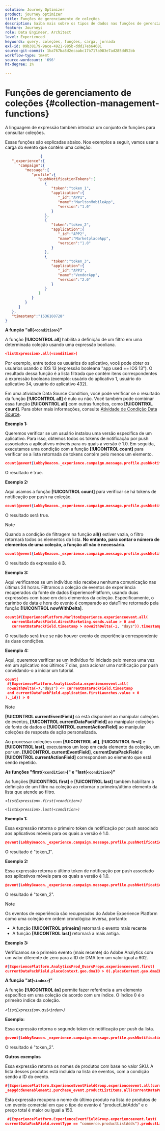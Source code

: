 ```yaml
---
solution: Journey Optimizer
product: journey optimizer
title: Funções de gerenciamento de coleções
description: Saiba mais sobre os tipos de dados nas funções de gerenciamento de coleções
feature: Journeys
role: Data Engineer, Architect
level: Experienced
keywords: query, coleções, funções, carga, jornada
exl-id: 09b38179-9ace-4921-985b-ddd17eb64681
source-git-commit: 1ba767ba8d2ecaabc17b717a983e7ad285dd52bb
workflow-type: tm+mt
source-wordcount: '696'
ht-degree: 1%

---
```


# Funções de gerenciamento de coleções {#collection-management-functions}

A linguagem de expressão também introduz um conjunto de funções para consultar coleções.

Essas funções são explicadas abaixo. Nos exemplos a seguir, vamos usar a carga do evento que contém uma coleção:

```json
                { 
   "_experience":{ 
      "campaign":{ 
         "message":{ 
            "profile":{ 
               "pushNotificationTokens":[ 
                  { 
                     "token":"token_1",
                     "application":{ 
                        "_id":"APP1",
                        "name":"MarltonMobileApp",
                        "version":"1.0"
                     }
                  },
                  { 
                     "token":"token_2",
                     "application":{ 
                        "_id":"APP2",
                        "name":"MarketplaceApp",
                        "version":"1.0"
                     }
                  },
                  { 
                     "token":"token_3",
                     "application":{ 
                        "_id":"APP3",
                        "name":"VendorApp",
                        "version":"2.0"
                     }
                  }
               ]
            }
         }
      }
   },
   "timestamp":"1536160728"
}
```

**A função &quot;all(`<condition>`)&quot;**

A função **[!UICONTROL all]** habilita a definição de um filtro em uma determinada coleção usando uma expressão booliana.

```json
<listExpression>.all(<condition>)
```

Por exemplo, entre todos os usuários do aplicativo, você pode obter os usuários usando o IOS 13 (expressão booleana &quot;app used == IOS 13&quot;). O resultado dessa função é a lista filtrada que contém itens correspondentes à expressão booleana (exemplo: usuário do aplicativo 1, usuário do aplicativo 34, usuário do aplicativo 432).

Em uma atividade Data Source Condition, você pode verificar se o resultado da função **[!UICONTROL all]** é nulo ou não. Você também pode combinar essa função **[!UICONTROL all]** com outras funções, como **[!UICONTROL count]**. Para obter mais informações, consulte [Atividade de Condição Data Source](../condition-activity.md#data_source_condition).

**Exemplo 1:**

Queremos verificar se um usuário instalou uma versão específica de um aplicativo. Para isso, obtemos todos os tokens de notificação por push associados a aplicativos móveis para os quais a versão é 1.0. Em seguida, executamos uma condição com a função **[!UICONTROL count]** para verificar se a lista retornada de tokens contém pelo menos um elemento.

```json
count(@event{LobbyBeacon._experience.campaign.message.profile.pushNotificationTokens.all(currentEventField.application.version == "1.0").token}) > 0
```

O resultado é true.

**Exemplo 2:**

Aqui usamos a função **[!UICONTROL count]** para verificar se há tokens de notificação por push na coleção.

```json
count(@event{LobbyBeacon._experience.campaign.message.profile.pushNotificationTokens.all().token}) > 0
```

O resultado será true.

<!--Alternatively, you can check if there is no token in the collection:

   ```json
   count(@event{LobbyBeacon._experience.campaign.message.profile.pushNotificationTokens.all().token}) == 0
   ```

The result will be false.

Here we use the count function in a condition to count the number of push notification tokens in the event.

`count(@event{LobbyBeacon._experience.campaign.message.profile.pushNotificationTokens.all().token})`

The result is true.

Note that when the condition in the **all()** function is empty, the filter will return all the elements in the list. Hence, the expression above is equivalent to:

`count(@event{LobbyBeacon._experience.campaign.message.profile.pushNotificationTokens.application.name})`

In both cases, the result of the expression is **3**.

A query of experience events recorded on the Adobe Experience Platform may or may not include the current event that triggered the current Journey. This will depend on the relative processing time with which [!DNL Journey Orchestration] sees an event and started evaluating conditions, versus the time it takes for that event to be ingested into the Adobe Experience Platform. For example, when using the .all() syntax to query experience events from the Adobe Experience Platform, we recommend enforcing the exclusion of the current event (by requiring an
earlier timestamp) in order to only consider prior events.-->

>[!NOTE]
>
>Quando a condição de filtragem na função **all()** estiver vazia, o filtro retornará todos os elementos da lista. **No entanto, para contar o número de elementos de uma coleção, a função all não é necessária.**


```json
count(@event{LobbyBeacon._experience.campaign.message.profile.pushNotificationTokens.token})
```

O resultado da expressão é **3**.

**Exemplo 3:**

Aqui verificamos se um indivíduo não recebeu nenhuma comunicação nas últimas 24 horas. Filtramos a coleção de eventos de experiência recuperados da fonte de dados ExperiencePlatform, usando duas expressões com base em dois elementos da coleção. Especificamente, o carimbo de data e hora do evento é comparado ao dateTime retornado pela função **[!UICONTROL nowWithDelta]**.

```json
count(#{ExperiencePlatform.MarltonExperience.experienceevent.all(
   currentDataPackField.directMarketing.sends.value > 0 and
   currentDataPackField.timestamp > nowWithDelta(-1, "days")).timestamp}) == 0
```

O resultado será true se não houver evento de experiência correspondente às duas condições.

**Exemplo 4:**

Aqui, queremos verificar se um indivíduo foi iniciado pelo menos uma vez em um aplicativo nos últimos 7 dias, para acionar uma notificação por push convidando-o a iniciar um tutorial.

```json
count(
 #{ExperiencePlatform.AnalyticsData.experienceevent.all(
 nowWithDelta(-7,"days") <= currentDataPackField.timestamp
 and currentDataPackField.application.firstLaunches.value > 0
)._id}) > 0
```

<!--**"All + Count" example 4:** here we use the count function in a boolean expression to see if there is push notification tokens in the collection.

`count(@event{LobbyBeacon._experience.campaign.message.profile.pushNotificationTokens.all().application.name}) > 0`

The result will be:

`true`

Alternatively, you can check if there is NO token in the collection:

`count(@event{LobbyBeacon._experience.campaign.message.profile.pushNotificationTokens.all().application.name}) =0`

The result will be:

`false`-->

>[!NOTE]
>
>**[!UICONTROL currentEventField]** só está disponível ao manipular coleções de eventos, **[!UICONTROL currentDataPackField]** ao manipular coleções de fonte de dados e **[!UICONTROL currentActionField]** ao manipular coleções de resposta de ação personalizada.
>
>Ao processar coleções com **[!UICONTROL all]**, **[!UICONTROL first]** e **[!UICONTROL last]**, executamos um loop em cada elemento da coleção, um por um. **[!UICONTROL currentEventField]**, **currentDataPackField** e **[!UICONTROL currentActionField]** correspondem ao elemento que está sendo repetido.

**As funções &quot;first(`<condition>`)&quot; e &quot;last(`<condition>`)&quot;**

As funções **[!UICONTROL first]** e **[!UICONTROL last]** também habilitam a definição de um filtro na coleção ao retornar o primeiro/último elemento da lista que atende ao filtro.

_`<listExpression>.first(<condition>)`_

_`<listExpression>.last(<condition>)`_

**Exemplo 1:**

Essa expressão retorna o primeiro token de notificação por push associado aos aplicativos móveis para os quais a versão é 1.0.

```json
@event{LobbyBeacon._experience.campaign.message.profile.pushNotificationTokens.first(currentEventField.application.version == "1.0").token
```

O resultado é &quot;token_1&quot;.

**Exemplo 2:**

Essa expressão retorna o último token de notificação por push associado aos aplicativos móveis para os quais a versão é 1.0.

```json
@event{LobbyBeacon._experience.campaign.message.profile.pushNotificationTokens.last(currentEventField.application.version == "1.0").token}
```

O resultado é &quot;token_2&quot;.

>[!NOTE]
>
>Os eventos de experiência são recuperados do Adobe Experience Platform como uma coleção em ordem cronológica inversa, portanto:
>
>* A função **[!UICONTROL primeira]** retornará o evento mais recente
>* A função **[!UICONTROL last]** retornará a mais antiga.

**Exemplo 3:**

Verificamos se o primeiro evento (mais recente) do Adobe Analytics com um valor diferente de zero para a ID de DMA tem um valor igual a 602.

```json
#{ExperiencePlatform.AnalyticsProd_EvarsProps.experienceevent.first(
currentDataPackField.placeContext.geo.dmaID > 0).placeContext.geo.dmaID} == 602
```

**A função &quot;at(`<index>`)&quot;**

A função **[!UICONTROL às]** permite fazer referência a um elemento específico em uma coleção de acordo com um índice.
O índice 0 é o primeiro índice da coleção.

_`<listExpression>`.às(`<index>`)_

**Exemplo:**

Essa expressão retorna o segundo token de notificação por push da lista.

```json
@event{LobbyBeacon._experience.campaign.message.profile.pushNotificationTokens.at(1).token}
```

O resultado é &quot;token_2&quot;.

**Outros exemplos**

Essa expressão retorna os nomes de produtos com base no valor SKU. A lista desses produtos está incluída na lista de eventos, com a condição sendo a ID do evento.

```json
#{ExperiencePlatform.ExperienceEventFieldGroup.experienceevent.all(currentDataPackField._aepgdcdevenablement2.purchase_event.receipt_nbr == "10-337-4016"). 
_aepgdcdevenablement2.purchase_event.productListItems.all(currentDataPackField.SKU == "AB17 1234 1775 19DT B4DR 8HDK 762").name}
```

Esta expressão recupera o nome do último produto na lista de produtos de um evento comercial em que o tipo de evento é &quot;productListAdds&quot; e o preço total é maior ou igual a 150.

```json
 #{ExperiencePlatform.ExperienceEventFieldGroup.experienceevent.last(
currentDataPackField.eventType == "commerce.productListAdds").productListItems.last(currentDataPackField.priceTotal >= 150).name}
```
